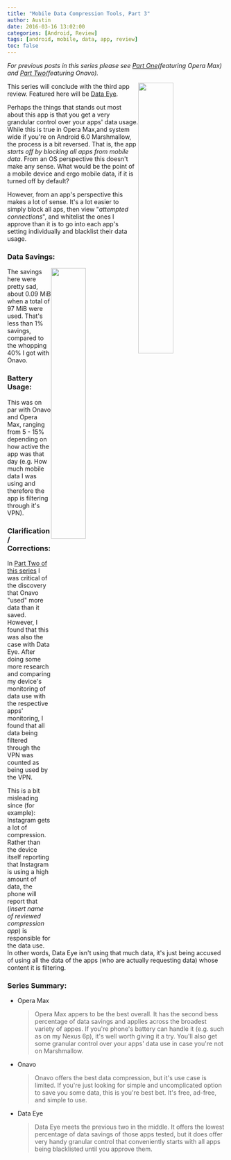 ```yaml
---
title: "Mobile Data Compression Tools, Part 3"
author: Austin
date: 2016-03-16 13:02:00
categories: [Android, Review]
tags: [android, mobile, data, app, review]
toc: false
---
```


*For previous posts in this series please see [Part 
One](https://gtbjj.githu.io/android/2016/03/03/Mobil-Data-Compression-pt1.html)(featuring 
Opera Max) and [Part 
Two](https://gtbjj.github.io/android/2016/03/06/0928-Mobile-Data-Compression-pt2.html)(featuring 
Onavo).*

<img style="float: right; height: auto; width: 40%" 
src="https://lh5.ggpht.com/8NPjF9QKplmkMgTgdrysTCO15HBlQewaT3vc94nn1tNAcRGs2g4X6bcjYeAGoPsRaZY=w300-rw">

This series will conclude with the third app review.  Featured here will 
be [Data 
Eye](https://play.google.com/store/apps/details?id=com.lotusflare.datasensor).

Perhaps the things that stands out most about this app is that you get a 
very grandular control over your apps' data usage.  While this is true in 
Opera Max,and system wide if you're on Android 6.0 Marshmallow, the 
process is a bit reversed.  That is, the app *starts off by blocking all 
apps from mobile data*.  From an OS perspective this doesn't make any 
sense.  What would be the point of a mobile device and ergo mobile data, 
if it is turned off by default?

However, from an app's perspective this makes a lot of sense.  It's a lot 
easier to simply block all aps, then view "*attempted connections*", and 
whitelist the ones I approve than it is to go into each app's setting 
individually and blacklist their data usage.

### Data Savings:

<img style="float: right; height: auto; width: 40%" 
src="http://drive.google.com/uc?export=view&id=0B2RH_BSaD6YPb190bmtJd1hxWjA">

The savings here were pretty sad, about 0.09 MiB when a total of 97 MiB 
were used.  That's less than 1% savings, compared to the whopping 40% I 
got with Onavo.

### Battery Usage:

This was on par with Onavo and Opera Max, ranging from 5 - 15% depending 
on how active the app was that day (e.g. How much mobile data I was using 
and therefore the app is filtering through it's VPN).

### Clarification / Corrections:

In [Part Two of this 
series](https://gtbjj.github.io/android/2016/03/06/0928-Mobile-Data-Compression-pt2.html) 
I was critical of the discovery that Onavo "used" more data than it saved.  
However, I found that this was also the case with Data Eye.  After doing 
some more research and comparing my device's monitoring of data use with 
the respective apps' monitoring, I found that all data being filtered 
through the VPN was counted as being used by the VPN.

This is a bit misleading since  (for example): Instagram gets a lot of 
compression.  Rather than the device itself reporting that Instagram is 
using a high amount of data, the phone will report that (*insert name of 
reviewed compression app*) is responsible for the data use.  In other 
words, Data Eye isn't using that much data, it's just being accused of 
using all the data of the apps (who are actually requesting data) whose 
content it is filtering.

### Series Summary:

- Opera Max
    > Opera Max appers to be the best overall.  It has the second bess 
percentage of data savings and applies across the broadest variety of 
appes.  If you're phone's battery can handle it (e.g. such as on my Nexus 
6p), it's well worth giving it a try.  You'll also get some granular 
control over your apps' data use in case you're not on Marshmallow.
- Onavo
    > Onavo offers the best data compression, but it's use case is 
limited.  If you're just looking for simple and uncomplicated option to 
save you some data, this is you're best bet.  It's free, ad-free, and 
simple to use.
- Data Eye
    > Data Eye meets the previous two in the middle.  It offers the lowest 
percentage of data savings of those apps tested, but it does offer very 
handy granular control that conveniently starts with all apps being 
blacklisted until you approve them.
